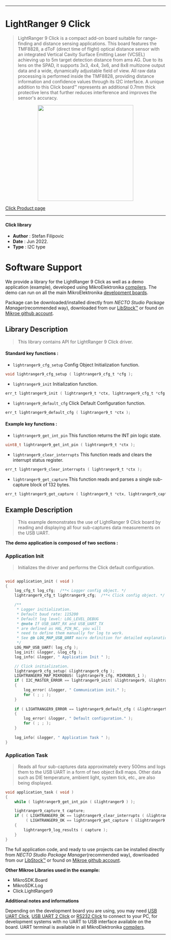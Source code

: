 
---
# LightRanger 9 Click

> LightRanger 9 Click is a compact add-on board suitable for range-finding and distance sensing applications. This board features the TMF8828, a dToF (direct time of flight) optical distance sensor with an integrated Vertical Cavity Surface Emitting Laser (VCSEL) achieving up to 5m target detection distance from ams AG. Due to its lens on the SPAD, it supports 3x3, 4x4, 3x6, and 8x8 multizone output data and a wide, dynamically adjustable field of view. All raw data processing is performed inside the TMF8828, providing distance information and confidence values through its I2C interface. A unique addition to this Click board™ represents an additional 0.7mm thick protective lens that further reduces interference and improves the sensor's accuracy.

<p align="center">
  <img src="https://download.mikroe.com/images/click_for_ide/lightranger9_click.png" height=300px>
</p>

[Click Product page](https://www.mikroe.com/lightranger-9-click)

---


#### Click library

- **Author**        : Stefan Filipovic
- **Date**          : Jun 2022.
- **Type**          : I2C type


# Software Support

We provide a library for the LightRanger 9 Click
as well as a demo application (example), developed using MikroElektronika
[compilers](https://www.mikroe.com/necto-studio).
The demo can run on all the main MikroElektronika [development boards](https://www.mikroe.com/development-boards).

Package can be downloaded/installed directly from *NECTO Studio Package Manager*(recommended way), downloaded from our [LibStock&trade;](https://libstock.mikroe.com) or found on [Mikroe github account](https://github.com/MikroElektronika/mikrosdk_click_v2/tree/master/clicks).

## Library Description

> This library contains API for LightRanger 9 Click driver.

#### Standard key functions :

- `lightranger9_cfg_setup` Config Object Initialization function.
```c
void lightranger9_cfg_setup ( lightranger9_cfg_t *cfg );
```

- `lightranger9_init` Initialization function.
```c
err_t lightranger9_init ( lightranger9_t *ctx, lightranger9_cfg_t *cfg );
```

- `lightranger9_default_cfg` Click Default Configuration function.
```c
err_t lightranger9_default_cfg ( lightranger9_t *ctx );
```

#### Example key functions :

- `lightranger9_get_int_pin` This function returns the INT pin logic state.
```c
uint8_t lightranger9_get_int_pin ( lightranger9_t *ctx );
```

- `lightranger9_clear_interrupts` This function reads and clears the interrupt status register.
```c
err_t lightranger9_clear_interrupts ( lightranger9_t *ctx );
```

- `lightranger9_get_capture` This function reads and parses a single sub-capture block of 132 bytes.
```c
err_t lightranger9_get_capture ( lightranger9_t *ctx, lightranger9_capture_t *capture );
```

## Example Description

> This example demonstrates the use of LightRanger 9 Click board by reading and displaying all four sub-captures data measurements on the USB UART.

**The demo application is composed of two sections :**

### Application Init

> Initializes the driver and performs the Click default configuration.

```c

void application_init ( void )
{
    log_cfg_t log_cfg;  /**< Logger config object. */
    lightranger9_cfg_t lightranger9_cfg;  /**< Click config object. */

    /** 
     * Logger initialization.
     * Default baud rate: 115200
     * Default log level: LOG_LEVEL_DEBUG
     * @note If USB_UART_RX and USB_UART_TX 
     * are defined as HAL_PIN_NC, you will 
     * need to define them manually for log to work. 
     * See @b LOG_MAP_USB_UART macro definition for detailed explanation.
     */
    LOG_MAP_USB_UART( log_cfg );
    log_init( &logger, &log_cfg );
    log_info( &logger, " Application Init " );

    // Click initialization.
    lightranger9_cfg_setup( &lightranger9_cfg );
    LIGHTRANGER9_MAP_MIKROBUS( lightranger9_cfg, MIKROBUS_1 );
    if ( I2C_MASTER_ERROR == lightranger9_init( &lightranger9, &lightranger9_cfg ) ) 
    {
        log_error( &logger, " Communication init." );
        for ( ; ; );
    }
    
    if ( LIGHTRANGER9_ERROR == lightranger9_default_cfg ( &lightranger9 ) )
    {
        log_error( &logger, " Default configuration." );
        for ( ; ; );
    }
    
    log_info( &logger, " Application Task " );
}

```

### Application Task

> Reads all four sub-captures data approximately every 500ms and logs them to the USB UART
in a form of two object 8x8 maps. Other data such as DIE temperature, ambient light, system tick, etc., are also being displayed.

```c
void application_task ( void )
{
    while ( lightranger9_get_int_pin ( &lightranger9 ) );

    lightranger9_capture_t capture;
    if ( ( LIGHTRANGER9_OK == lightranger9_clear_interrupts ( &lightranger9 ) ) && 
         ( LIGHTRANGER9_OK == lightranger9_get_capture ( &lightranger9, &capture ) ) )
    {
        lightranger9_log_results ( capture );
    }
}
```

The full application code, and ready to use projects can be installed directly from *NECTO Studio Package Manager*(recommended way), downloaded from our [LibStock&trade;](https://libstock.mikroe.com) or found on [Mikroe github account](https://github.com/MikroElektronika/mikrosdk_click_v2/tree/master/clicks).

**Other Mikroe Libraries used in the example:**

- MikroSDK.Board
- MikroSDK.Log
- Click.LightRanger9

**Additional notes and informations**

Depending on the development board you are using, you may need
[USB UART Click](https://www.mikroe.com/usb-uart-click),
[USB UART 2 Click](https://www.mikroe.com/usb-uart-2-click) or
[RS232 Click](https://www.mikroe.com/rs232-click) to connect to your PC, for
development systems with no UART to USB interface available on the board. UART
terminal is available in all MikroElektronika
[compilers](https://shop.mikroe.com/compilers).

---

